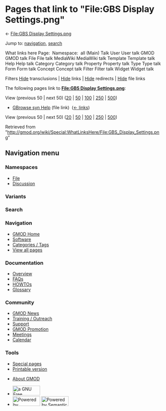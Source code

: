<div id="mw-page-base" class="noprint">

</div>

<div id="mw-head-base" class="noprint">

</div>

<div id="content" class="mw-body" role="main">

<span id="top"></span>

<div id="mw-js-message" style="display:none;">

</div>



# <span dir="auto">Pages that link to "File:GBS Display Settings.png"</span>

<div id="bodyContent">

<div id="contentSub">

← [File:GBS Display
Settings.png](/wiki/File:GBS_Display_Settings.png "File:GBS Display Settings.png")

</div>

<div id="jump-to-nav" class="mw-jump">

Jump to: [navigation](#mw-navigation), [search](#p-search)

</div>

<div id="mw-content-text">

What links here Page:  Namespace:  all (Main) Talk User User talk GMOD
GMOD talk File File talk MediaWiki MediaWiki talk Template Template talk
Help Help talk Category Category talk Property Property talk Type Type
talk Form Form talk Concept Concept talk Filter Filter talk Widget
Widget talk

Filters
[Hide](/mediawiki/index.php?title=Special:WhatLinksHere/File:GBS_Display_Settings.png&hidetrans=1 "Special:WhatLinksHere/File:GBS Display Settings.png")
transclusions \|
[Hide](/mediawiki/index.php?title=Special:WhatLinksHere/File:GBS_Display_Settings.png&hidelinks=1 "Special:WhatLinksHere/File:GBS Display Settings.png")
links \|
[Hide](/mediawiki/index.php?title=Special:WhatLinksHere/File:GBS_Display_Settings.png&hideredirs=1 "Special:WhatLinksHere/File:GBS Display Settings.png")
redirects \|
[Hide](/mediawiki/index.php?title=Special:WhatLinksHere/File:GBS_Display_Settings.png&hideimages=1 "Special:WhatLinksHere/File:GBS Display Settings.png")
file links

The following pages link to **[File:GBS Display
Settings.png](/wiki/File:GBS_Display_Settings.png "File:GBS Display Settings.png")**:

View (previous 50 \| next 50)
([20](/mediawiki/index.php?title=Special:WhatLinksHere/File:GBS_Display_Settings.png&limit=20 "Special:WhatLinksHere/File:GBS Display Settings.png")
\|
[50](/mediawiki/index.php?title=Special:WhatLinksHere/File:GBS_Display_Settings.png&limit=50 "Special:WhatLinksHere/File:GBS Display Settings.png")
\|
[100](/mediawiki/index.php?title=Special:WhatLinksHere/File:GBS_Display_Settings.png&limit=100 "Special:WhatLinksHere/File:GBS Display Settings.png")
\|
[250](/mediawiki/index.php?title=Special:WhatLinksHere/File:GBS_Display_Settings.png&limit=250 "Special:WhatLinksHere/File:GBS Display Settings.png")
\|
[500](/mediawiki/index.php?title=Special:WhatLinksHere/File:GBS_Display_Settings.png&limit=500 "Special:WhatLinksHere/File:GBS Display Settings.png"))

- [GBrowse syn Help](/wiki/GBrowse_syn_Help "GBrowse syn Help") (file
  link) ‎ <span class="mw-whatlinkshere-tools">([←
  links](/mediawiki/index.php?title=Special:WhatLinksHere&target=GBrowse+syn+Help "Special:WhatLinksHere"))</span>

View (previous 50 \| next 50)
([20](/mediawiki/index.php?title=Special:WhatLinksHere/File:GBS_Display_Settings.png&limit=20 "Special:WhatLinksHere/File:GBS Display Settings.png")
\|
[50](/mediawiki/index.php?title=Special:WhatLinksHere/File:GBS_Display_Settings.png&limit=50 "Special:WhatLinksHere/File:GBS Display Settings.png")
\|
[100](/mediawiki/index.php?title=Special:WhatLinksHere/File:GBS_Display_Settings.png&limit=100 "Special:WhatLinksHere/File:GBS Display Settings.png")
\|
[250](/mediawiki/index.php?title=Special:WhatLinksHere/File:GBS_Display_Settings.png&limit=250 "Special:WhatLinksHere/File:GBS Display Settings.png")
\|
[500](/mediawiki/index.php?title=Special:WhatLinksHere/File:GBS_Display_Settings.png&limit=500 "Special:WhatLinksHere/File:GBS Display Settings.png"))

</div>

<div class="printfooter">

Retrieved from
"<http://gmod.org/wiki/Special:WhatLinksHere/File:GBS_Display_Settings.png>"

</div>

<div id="catlinks" class="catlinks catlinks-allhidden">

</div>

<div class="visualClear">

</div>

</div>

</div>

<div id="mw-navigation">

## Navigation menu

<div id="mw-head">



<div id="left-navigation">

<div id="p-namespaces" class="vectorTabs" role="navigation"
aria-labelledby="p-namespaces-label">

### Namespaces

- <span id="ca-nstab-image"><a href="/wiki/File:GBS_Display_Settings.png" accesskey="c"
  title="View the file page [c]">File</a></span>
- <span id="ca-talk"><a
  href="/mediawiki/index.php?title=File_talk:GBS_Display_Settings.png&amp;action=edit&amp;redlink=1"
  accesskey="t"
  title="Discussion about the content page [t]">Discussion</a></span>

</div>

<div id="p-variants" class="vectorMenu emptyPortlet" role="navigation"
aria-labelledby="p-variants-label">

### 

### Variants[](#)

<div class="menu">

</div>

</div>

</div>

<div id="right-navigation">





</div>

<div id="p-search" role="search">

### Search

<div id="simpleSearch">

</div>

</div>

</div>

</div>

<div id="mw-panel">

<div id="p-logo" role="banner">

<a href="/wiki/Main_Page"
style="background-image: url(http://gmod.org/images/GMOD-cogs.png);"
title="Visit the main page"></a>

</div>

<div id="p-Navigation" class="portal" role="navigation"
aria-labelledby="p-Navigation-label">

### Navigation

<div class="body">

- <span id="n-GMOD-Home">[GMOD Home](/wiki/Main_Page)</span>
- <span id="n-Software">[Software](/wiki/GMOD_Components)</span>
- <span id="n-Categories-.2F-Tags">[Categories /
  Tags](/wiki/Categories)</span>
- <span id="n-View-all-pages">[View all
  pages](/wiki/Special:AllPages)</span>

</div>

</div>

<div id="p-Documentation" class="portal" role="navigation"
aria-labelledby="p-Documentation-label">

### Documentation

<div class="body">

- <span id="n-Overview">[Overview](/wiki/Overview)</span>
- <span id="n-FAQs">[FAQs](/wiki/Category:FAQ)</span>
- <span id="n-HOWTOs">[HOWTOs](/wiki/Category:HOWTO)</span>
- <span id="n-Glossary">[Glossary](/wiki/Glossary)</span>

</div>

</div>

<div id="p-Community" class="portal" role="navigation"
aria-labelledby="p-Community-label">

### Community

<div class="body">

- <span id="n-GMOD-News">[GMOD News](/wiki/GMOD_News)</span>
- <span id="n-Training-.2F-Outreach">[Training /
  Outreach](/wiki/Training_and_Outreach)</span>
- <span id="n-Support">[Support](/wiki/Support)</span>
- <span id="n-GMOD-Promotion">[GMOD
  Promotion](/wiki/GMOD_Promotion)</span>
- <span id="n-Meetings">[Meetings](/wiki/Meetings)</span>
- <span id="n-Calendar">[Calendar](/wiki/Calendar)</span>

</div>

</div>

<div id="p-tb" class="portal" role="navigation"
aria-labelledby="p-tb-label">

### Tools

<div class="body">

- <span id="t-specialpages"><a href="/wiki/Special:SpecialPages" accesskey="q"
  title="A list of all special pages [q]">Special pages</a></span>
- <span id="t-print"><a
  href="/mediawiki/index.php?title=Special:WhatLinksHere/File:GBS_Display_Settings.png&amp;printable=yes"
  rel="alternate" accesskey="p"
  title="Printable version of this page [p]">Printable version</a></span>

</div>

</div>

</div>

</div>

<div id="footer" role="contentinfo">

- <span id="footer-places-about">[About
  GMOD](/wiki/GMOD:About "GMOD:About")</span>

<!-- -->

- <span id="footer-copyrightico">[<img src="http://www.gnu.org/graphics/gfdl-logo-small.png" width="88"
  height="31" alt="a GNU Free Documentation License" />](http://www.gnu.org/licenses/fdl-1.3.html)</span>
- <span id="footer-poweredbyico">[<img src="/mediawiki/skins/common/images/poweredby_mediawiki_88x31.png"
  width="88" height="31" alt="Powered by MediaWiki" />](//www.mediawiki.org/)
  [<img
  src="/mediawiki/extensions/SemanticMediaWiki/includes/../resources/images/smw_button.png"
  width="88" height="31" alt="Powered by Semantic MediaWiki" />](https://www.semantic-mediawiki.org/wiki/Semantic_MediaWiki)</span>

<div style="clear:both">

</div>

</div>
